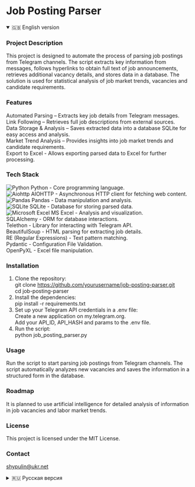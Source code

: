 # Job Posting Parser

<details open>
  <summary>🇬🇧 English version</summary>

### Project Description

This project is designed to automate the process of parsing job postings from Telegram channels. The script
extracts key information from messages, follows hyperlinks to obtain full text of job announcements, retrieves
additional vacancy details, and stores data in a database. The solution is used for statistical analysis of job
market trends, vacancies and candidate requirements.

### Features

Automated Parsing – Extracts key job details from Telegram messages.  
Link Following – Retrieves full job descriptions from external sources.  
Data Storage & Analysis – Saves extracted data into a database SQLite for easy access and analysis.  
Market Trend Analysis – Provides insights into job market trends and candidate requirements.  
Export to Excel - Allows exporting parsed data to Excel for further processing.

### Tech Stack

![Python](https://img.shields.io/badge/python-3670A0?style=for-the-badge&logo=python&logoColor=ffdd54)
Python - Core programming language.  
![Aiohttp](https://img.shields.io/badge/aiohttp-%232C5bb4.svg?style=for-the-badge&logo=aiohttp&logoColor=white)
AIOHTTP - Asynchronous HTTP client for fetching web content.  
![Pandas](https://img.shields.io/badge/pandas-%23150458.svg?style=for-the-badge&logo=pandas&logoColor=white)
Pandas - Data manipulation and analysis.  
![SQLite](https://img.shields.io/badge/sqlite-%2307405e.svg?style=for-the-badge&logo=sqlite&logoColor=white)
SQLite - Database for storing parsed data.  
![Microsoft Excel](https://img.shields.io/badge/Microsoft_Excel-217346?style=for-the-badge&logo=microsoft-excel&logoColor=white)
MS Excel - Analysis and visualization.  
SQLAlchemy - ORM for database interactions.  
Telethon - Library for interacting with Telegram API.  
BeautifulSoup - HTML parsing for extracting job details.    
RE (Regular Expressions) - Text pattern matching.  
Pydantic - Configuration File Validation.  
OpenPyXL - Excel file manipulation.

### Installation

1. Clone the repository:  
   git clone https://github.com/yourusername/job-posting-parser.git  
   cd job-posting-parser
2. Install the dependencies:  
   pip install -r requirements.txt  
3. Set up your Telegram API credentials in a .env file:    
   Create a new application on my.telegram.org.  
   Add your API_ID, API_HASH and params to the .env file.
4. Run the script:  
   python job_posting_parser.py

### Usage

Run the script to start parsing job postings from Telegram channels.
The script automatically analyzes new vacancies and saves the information in a structured form in the database.

### Roadmap

It is planned to use artificial intelligence for detailed analysis of information in job vacancies and labor market
trends.

### License

This project is licensed under the MIT License.

### Contact

[shypulin@ukr.net](mailto:shypulin@ukr.net)

</details>

<details>
  <summary>🇷🇺 Русская версия</summary>

### Описание проекта

Проект предназначен для автоматизации обработки рассылок с вакансиями из определенных Telegram-каналов. Скрипт
извлекает ключевую информацию из сообщений, переходит по ссылкам для получения полных текстов объявлений,
производит их парсинг и сохраняет данные в базу данных для дальнейшего анализа. Решение полезно для статистического
анализа тенденций на рынке труда, вакансий и требований к кандидатам.

### Функциональность

Автоматический парсинг – Извлекает ключевые данные о вакансиях из сообщений в Telegram.  
Переход по ссылкам – Получает полные тексты объявлений.  
Сохранение и анализ данных – Сохраняет информацию в базу данных SQLite для удобного доступа и анализа.  
Анализ рынка труда – Позволяет исследовать тенденции рынка вакансий.  
Экспорт в Excel - Позволяет экспортировать данные в Excel для дальнейшей обработки.

### Используемые технологии

![Python](https://img.shields.io/badge/python-3670A0?style=for-the-badge&logo=python&logoColor=ffdd54)
Python - Основной язык программирования.  
![Aiohttp](https://img.shields.io/badge/aiohttp-%232C5bb4.svg?style=for-the-badge&logo=aiohttp&logoColor=white)
AIOHTTP - Асинхронный HTTP-клиент для получения веб-контента.  
![Pandas](https://img.shields.io/badge/pandas-%23150458.svg?style=for-the-badge&logo=pandas&logoColor=white)
Pandas - Манипуляции и анализ данных.  
![SQLite](https://img.shields.io/badge/sqlite-%2307405e.svg?style=for-the-badge&logo=sqlite&logoColor=white)
SQLite - База данных для хранения извлеченной информации.  
![Microsoft Excel](https://img.shields.io/badge/Microsoft_Excel-217346?style=for-the-badge&logo=microsoft-excel&logoColor=white)
MS Excel - Анализ и визуализация.  
SQLAlchemy - ORM для взаимодействия с базой данных.  
Telethon - Библиотека для работы с API Telegram.  
BeautifulSoup - Парсинг HTML для извлечения деталей вакансий.  
RE (Регулярные выражения) - Поиск текстовых шаблонов.  
Pydantic - Валидация файла конфигурации.  
OpenPyXL - Работа с файлами Excel.

### Установка

1. Клонируйте репозиторий:  
   git clone https://github.com/yourusername/job-posting-parser.git  
   cd job-posting-parser
2. Настройте учетные данные API Telegram:  
   pip install -r requirements.txt
3. Настройте API Telegram в файле .env:  
   Создайте новое приложение на my.telegram.org.  
   Добавьте ваш API_ID, API_HASH и другие параметры в файл .env.
4. Запустите скрипт:  
   python job_posting_parser.py

### Использование

Запустите скрипт, чтобы начать парсинг вакансий из каналов Telegram.
Скрипт автоматически анализирует новые вакансии и сохраняет информацию в структурированном виде в базе данных.

### Планы по развитию

Планируется использовать искусственный интеллект для детального анализа информации в вакансии и тенденций рынка труда.

### Лицензия

Этот проект лицензирован под MIT License.

### Контакты

[shypulin@ukr.net](mailto:shypulin@ukr.net)

</details>
